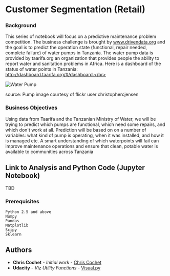 # Customer Segmentation (Retail)

### Background

This series of notebook will focus on a  predictive maintenance problem competition. The business challenge is brought by www.drivendata.org and the goal is to  predict the operation state (functional, repair needed, complete failure) of water pumps in Tanzania. The water pump data is provided by taarifa.org an organization that provides people the ability to report water and sanitation problems in Africa. Here is a dashboard of the status of water points in Tanzania: http://dashboard.taarifa.org/#/dashboard.</br>

![Water Pump](http://drivendata.materials.s3.amazonaws.com/pumps/pumping.jpg) 

source: Pump image courtesy of flickr user christophercjensen


### Business Objectives
Using data from Taarifa and the Tanzanian Ministry of Water, we will be trying to predict which pumps are functional, which need some repairs, and which don't work at all. Prediction will be based on on a number of variables:  what kind of pump is operating, when it was installed, and how it is managed etc. A smart understanding of which waterpoints will fail can improve maintenance operations and ensure that clean, potable water is available to communities across Tanzania</br>

## Link to Analysis and Python Code (Jupyter Notebook)

TBD

### Prerequisites

```
Python 2.5 and above
Numpy
Pandas
Matplotlib
Scipy
Sklearn
```

## Authors

* **Chris Cochet** - *Initial work* - [Chris Cochet](https://github.com/ChristopherCochet)
* **Udacity** - *Viz Utility Functions* - [Visual.py](https://github.com/udacity)